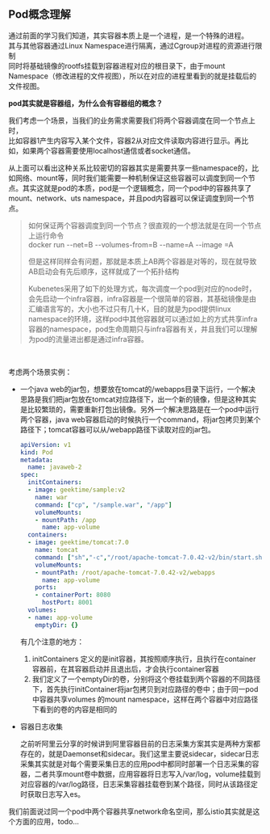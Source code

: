 ## Pod概念理解

通过前面的学习我们知道，其实容器本质上是一个进程，是一个特殊的进程。  
其与其他容器通过Linux Namespace进行隔离，通过Cgroup对进程的资源进行限制  
同时将基础镜像的rootfs挂载到容器进程对应的根目录下，由于mount Namespace（修改进程的文件视图），所以在对应的进程里看到的就是挂载后的文件视图。    
	
**pod其实就是容器组，为什么会有容器组的概念？**   
	
我们考虑一个场景，当我们的业务需求需要我们将两个容器调度在同一个节点上时，   
比如容器1产生内容写入某个文件，容器2从对应文件读取内容进行显示。再比如，如果两个容器需要使用localhost通信或者socket通信。    
	
从上面可以看出这种关系比较密切的容器其实是需要共享一些namespace的，比如网络、mount等，同时我们能需要一种机制保证这些容器可以调度到同一个节点。其实这就是pod的本质，pod是一个逻辑概念，同一个pod中的容器共享了mount、network、uts namespace，并且pod内容器可以保证调度到同一个节点。    
	

> 如何保证两个容器调度到同一个节点？很直观的一个想法就是在同一个节点上运行命令  
> docker run --net=B --volumes-from=B --name=A --image =A  
> 	
> 但是这样同样会有问题，那就是本质上AB两个容器是对等的，现在就导致AB启动会有先后顺序，这样就成了一个拓扑结构  
> 	
> Kubenetes采用了如下的处理方式，每次调度一个pod到对应的node时，会先启动一个infra容器，infra容器是一个很简单的容器，其基础镜像是由汇编语言写的，大小也不过只有几十K，目的就是为pod提供linux namespace的环境，这样pod中其他容器就可以通过如上的方式共享infra容器的namespace，pod生命周期只与infra容器有关，并且我们可以理解为pod的流量进出都是通过infra容器。

​	

考虑两个场景实例：

- 一个java web的jar包，想要放在tomcat的/webapps目录下运行，一个解决思路是我们把jar包放在tomcat对应路径下，出一个新的镜像，但是这种其实是比较繁琐的，需要重新打包出镜像。另外一个解决思路是在一个pod中运行两个容器，java web容器启动的时候执行一个command，将jar包拷贝到某个路径下；tomcat容器可以从/webapp路径下读取对应的jar包。

  ```yaml
  apiVersion: v1
  kind: Pod
  metadata:
    name: javaweb-2
  spec:
    initContainers: 
    - image: geektime/sample:v2
      name: war
      command: ["cp", "/sample.war", "/app"] 
      volumeMounts:
      - mountPath: /app
        name: app-volume
    containers:
    - image: geektime/tomcat:7.0
      name: tomcat
      command: ["sh","-c","/root/apache-tomcat-7.0.42-v2/bin/start.sh"]
      volumeMounts:
      - mountPath: /root/apache-tomcat-7.0.42-v2/webapps
        name: app-volume
      ports:
      - containerPort: 8080
        hostPort: 8001 
    volumes:
    - name: app-volume
      emptyDir: {}
  
  ```
  
  
  
  有几个注意的地方：
  
  1. initContainers 定义的是init容器，其按照顺序执行，且执行在container容器前，在其容器启动并且退出后，才会执行container容器
  2. 我们定义了一个emptyDir的卷，分别将这个卷挂载到两个容器的不同路径下，首先执行initContainer将jar包拷贝到对应路径的卷中；由于同一pod中容器共享volumes 的mount namespace，这样在两个容器中对应路径下看到的卷的内容是相同的

- 容器日志收集

  之前听阿里云分享的时候讲到阿里容器目前的日志采集方案其实是两种方案都存在的，就是Daemonset和sidecar。我们这里主要说sidecar，sidecar日志采集其实就是对每个需要采集日志的应用pod中都同时部署一个日志采集的容器，二者共享mount卷中数据，应用容器将日志写入/var/log，volume挂载到对应容器的/var/log路径，日志采集容器挂载卷到某个路径，同时从该路径定时获取日志写入es。



​		我们前面说过同一个pod中两个容器共享network命名空间，那么istio其实就是这个方面的应用，todo...

​		

​		